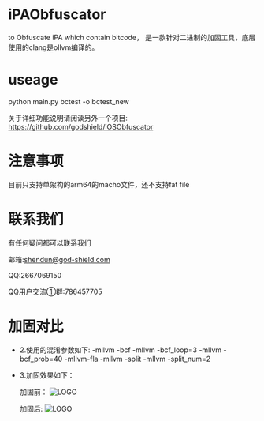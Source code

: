 # iPAObfuscator
to Obfuscate iPA which contain bitcode， 是一款针对二进制的加固工具，底层使用的clang是ollvm编译的。

# useage
python main.py  bctest -o bctest_new

关于详细功能说明请阅读另外一个项目:
https://github.com/godshield/iOSObfuscator
# 注意事项
  目前只支持单架构的arm64的macho文件，还不支持fat file

# 联系我们
  有任何疑问都可以联系我们

  邮箱:shendun@god-shield.com

  QQ:2667069150
  
  QQ用户交流①群:786457705

# 加固对比
* 2.使用的混淆参数如下:
    -mllvm -bcf -mllvm -bcf_loop=3 -mllvm -bcf_prob=40 -mllvm-fla -mllvm -split -mllvm -split_num=2
* 3.加固效果如下：


  加固前：
  ![LOGO](https://github.com/godshield/iPAObfuscator/blob/master/before.png)

  加固后:
  ![LOGO](https://github.com/godshield/iPAObfuscator/blob/master/after.png)